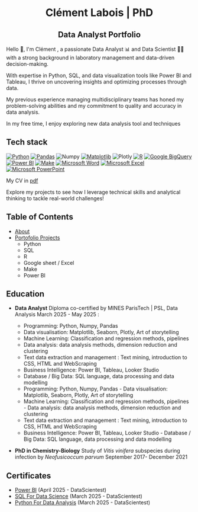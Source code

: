 <h1 align="center"> Clément Labois | PhD </h1>
<h2 align="center"> Data Analyst Portfolio </h3>

Hello 👋, I'm Clément , a passionate Data Analyst 📊 and Data Scientist 🧑‍🔬 with a strong background in laboratory management and data-driven decision-making. 

With expertise in Python, SQL, and data visualization tools like Power BI and Tableau, I thrive on uncovering insights and optimizing processes through data. 

My previous experience managing multidisciplinary teams has honed my problem-solving abilities and my commitment to quality and accuracy in data analysis.

In my free time, I enjoy exploring new data analysis tool and techniques

## Tech stack

[![Python](https://img.shields.io/badge/Python-3776AB?style=for-the-badge&logo=python&logoColor=fff)](#)
[![Pandas](https://img.shields.io/badge/Pandas-150458?style=for-the-badge&logo=pandas&logoColor=fff)](#)
![Numpy](https://img.shields.io/badge/Numpy-777BB4?style=for-the-badge&logo=numpy&logoColor=white)
[![Matplotlib](https://custom-icon-badges.demolab.com/badge/Matplotlib-71D291?style=for-the-badge&logo=matplotlib&logoColor=fff)](#)
![Plotly](https://img.shields.io/badge/Plotly-239120?style=for-the-badge&logo=plotly&logoColor=white)
[![R](https://img.shields.io/badge/R-276DC3?style=for-the-badge&logo=r&logoColor=fff)](#)
[![Google BigQuery](https://img.shields.io/badge/Google_BigQuery-669DF6?style=for-the-badge&logo=google-bigquery&logoColor=fff)](#)
[![Power BI](https://custom-icon-badges.demolab.com/badge/Power%20BI-F1C912?style=for-the-badge&logo=power-bi&logoColor=fff)](#)
[![Make](https://img.shields.io/badge/Make-6D00CC?style=for-the-badge&logo=make&logoColor=fff)](#)
[![Microsoft Word](https://img.shields.io/badge/Microsoft_Word-2B579A?style=for-the-badge&logo=microsoft-word&logoColor=white)](#)
[![Microsoft Excel](https://img.shields.io/badge/Microsoft_Excel-217346?style=for-the-badge&logo=microsoft-excel&logoColor=white)](#)
[![Microsoft PowerPoint](https://img.shields.io/badge/Microsoft_PowerPoint-B7472A?style=for-the-badge&logo=microsoftpowerpoint&logoColor=white)](#)



My CV in [pdf](https://github.com/Anubix069/Data-Analysis/blob/main/CV_Clement_Eng.pdf)

Explore my projects to see how I leverage technical skills and analytical thinking to tackle real-world challenges!

## Table of Contents
- [About](https://github.com/Anubix069/Data-Analysis/blob/main/README.md#about)
- [Portofolio Projects](https://github.com/Anubix069/Data-Analysis/blob/main/README.md#portofolio-projects)
  - Python
  - SQL
  - R
  - Google sheet / Excel
  - Make
  - Power BI

## Education
- **Data Analyst** Diploma co-certified by MINES ParisTech | PSL, Data Analysis March 2025 - May 2025 :
  - Programming: Python, Numpy, Pandas
  - Data visualisation: Matplotlib, Seaborn, Plotly, Art of storytelling
  - Machine Learning: Classification and regression methods, pipelines
  - Data analysis: data analysis methods, dimension reduction and clustering
  - Text data extraction and management : Text mining, introduction to CSS, HTML and WebScraping
  - Business Intelligence: Power BI, Tableau, Looker Studio
  - Database / Big Data: SQL language, data processing and data modelling
  - Programming: Python, Numpy, Pandas - Data visualisation: Matplotlib, Seaborn, Plotly, Art of storytelling
  - Machine Learning: Classification and regression methods, pipelines - Data analysis: data analysis methods, dimension reduction and clustering
  - Text data extraction and management : Text mining, introduction to CSS, HTML and WebScraping
  - Business Intelligence: Power BI, Tableau, Looker Studio - Database / Big Data: SQL language, data processing and data modelling

- **PhD in Chemistry-Biology** Study of <i>Vitis vinifera </i> subspecies during infection by <i>Neofusicoccum parvum </i> September 2017- December 2021

## Certificates
- [Power BI](https://files.datascientest.com/certification/36e4d499-49c4-4fbb-939e-dafa71eb0d47.pdf) (April 2025 - DataScientest)
- [SQL For Data Science](https://files.datascientest.com/certification/3a9f003e-1294-4182-8c86-adb115a6c99d.pdf) (March 2025 - DataScientest)
- [Python For Data Analysis](https://files.datascientest.com/certification/42b3489c-ca53-44d5-85e2-e40edc0e19a5.pdf) (March 2025 - DataScientest)
